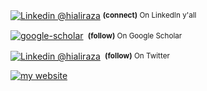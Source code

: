 
<div align="left"> 
  <p><a href="www.linkedin.com/in/hialiraza"><img alt="Linkedin @hialiraza" align="center" src="https://img.shields.io/badge/%40-HIALIRAZA-blue?logo=linkedin" /></a>&nbsp;<small><strong>(connect)</strong> On LinkedIn y'all</small></p>
    <p><a href="https://scholar.google.com/citations?user=SbQusV8AAAAJ&hl=en"><img alt="google-scholar" align="center" src="https://img.shields.io/badge/%40-ALIRAZA-blue?logo=google scholar" /></a>&nbsp;<small> <strong>(follow)</strong> On Google Scholar</small></p> 
  <p><a href="https://twitter.com/hi_aliraza"><img alt="Linkedin @hialiraza" align="center" src="https://img.shields.io/badge/%40-HI__ALIRAZA-blue?logo=twitter" /></a>&nbsp;<small> <strong>(follow)</strong> On Twitter </small></p> 
          
</div>

[
![my website](https://media-exp1.licdn.com/dms/image/C5616AQExw6IWa2ZagQ/profile-displaybackgroundimage-shrink_350_1400/0?e=1608768000&v=beta&t=jywiVT8YXnD033RwlXgnYFNunnTdjWkqfX09J49Lt3s)][website]



[website]: http://aliraza-ece.github.io/
